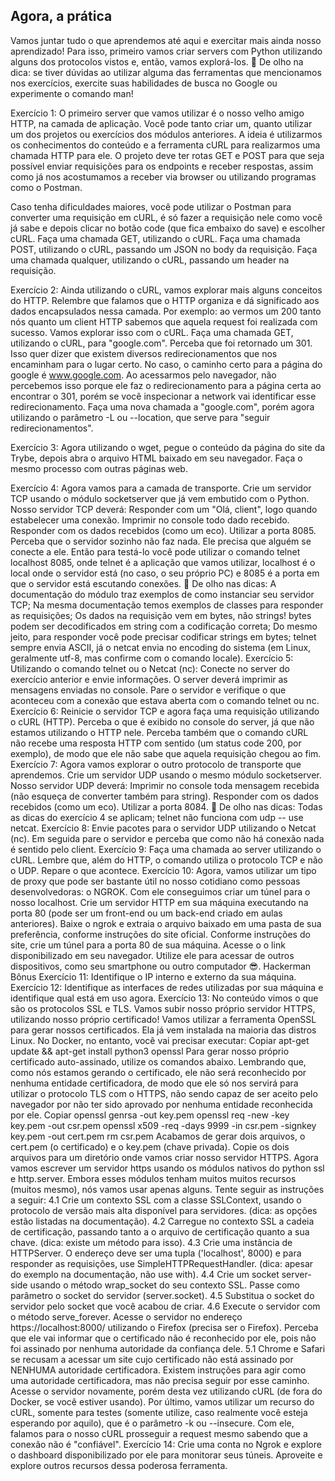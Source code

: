 ## Agora, a prática

Vamos juntar tudo o que aprendemos até aqui e exercitar mais ainda nosso aprendizado! Para isso, primeiro vamos criar servers com Python utilizando alguns dos protocolos vistos e, então, vamos explorá-los.
👀 De olho na dica: se tiver dúvidas ao utilizar alguma das ferramentas que mencionamos nos exercícios, exercite suas habilidades de busca no Google ou experimente o comando man!

Exercício 1: O primeiro server que vamos utilizar é o nosso velho amigo HTTP, na camada de aplicação. Você pode tanto criar um, quanto utilizar um dos projetos ou exercícios dos módulos anteriores. A ideia é utilizarmos os conhecimentos do conteúdo e a ferramenta cURL para realizarmos uma chamada HTTP para ele. O projeto deve ter rotas GET e POST para que seja possível enviar requisições para os endpoints e receber respostas, assim como já nos acostumamos a receber via browser ou utilizando programas como o Postman.

Caso tenha dificuldades maiores, você pode utilizar o Postman para converter uma requisição em cURL, é só fazer a requisição nele como você já sabe e depois clicar no botão code (que fica embaixo do save) e escolher cURL.
Faça uma chamada GET, utilizando o cURL.
Faça uma chamada POST, utilizando o cURL, passando um JSON no body da requisição.
Faça uma chamada qualquer, utilizando o cURL, passando um header na requisição.

Exercício 2: Ainda utilizando o cURL, vamos explorar mais alguns conceitos do HTTP. Relembre que falamos que o HTTP organiza e dá significado aos dados encapsulados nessa camada. Por exemplo: ao vermos um 200 tanto nós quanto um client HTTP sabemos que aquela request foi realizada com sucesso. Vamos explorar isso com o cURL.
Faça uma chamada GET, utilizando o cURL, para "google.com".
Perceba que foi retornado um 301. Isso quer dizer que existem diversos redirecionamentos que nos encaminham para o lugar certo. No caso, o caminho certo para a página do google é www.google.com. Ao acessarmos pelo navegador, não percebemos isso porque ele faz o redirecionamento para a página certa ao encontrar o 301, porém se você inspecionar a network vai identificar esse redirecionamento.
Faça uma nova chamada a "google.com", porém agora utilizando o parâmetro -L ou --location, que serve para "seguir redirecionamentos".

Exercício 3: Agora utilizando o wget, pegue o conteúdo da página do site da Trybe, depois abra o arquivo HTML baixado em seu navegador. Faça o mesmo processo com outras páginas web.

Exercício 4: Agora vamos para a camada de transporte. Crie um servidor TCP usando o módulo socketserver que já vem embutido com o Python. Nosso servidor TCP deverá:
Responder com um "Olá, client", logo quando estabelecer uma conexão.
Imprimir no console todo dado recebido.
Responder com os dados recebidos (como um eco).
Utilizar a porta 8085.
Perceba que o servidor sozinho não faz nada. Ele precisa que alguém se conecte a ele. Então para testá-lo você pode utilizar o comando telnet localhost 8085, onde telnet é a aplicação que vamos utilizar, localhost é o local onde o servidor está (no caso, o seu próprio PC) e 8085 é a porta em que o servidor está escutando conexões.
👀 De olho nas dicas:
A documentação do módulo traz exemplos de como instanciar seu servidor TCP;
Na mesma documentação temos exemplos de classes para responder as requisições;
Os dados na requisição vem em bytes, não strings! bytes podem ser decodificados em string com a codificação correta;
Do mesmo jeito, para responder você pode precisar codificar strings em bytes;
telnet sempre envia ASCII, já o netcat envia no encoding do sistema (em Linux, geralmente utf-8, mas confirme com o comando locale).
Exercício 5: Utilizando o comando telnet ou o Netcat (nc):
Conecte no server do exercício anterior e envie informações. O server deverá imprimir as mensagens enviadas no console.
Pare o servidor e verifique o que aconteceu com a conexão que estava aberta com o comando telnet ou nc.
Exercício 6: Reinicie o servidor TCP e agora faça uma requisição utilizando o cURL (HTTP).
Perceba o que é exibido no console do server, já que não estamos utilizando o HTTP nele. Perceba também que o comando cURL não recebe uma resposta HTTP com sentido (um status code 200, por exemplo), de modo que ele não sabe que aquela requisição chegou ao fim.
Exercício 7: Agora vamos explorar o outro protocolo de transporte que aprendemos. Crie um servidor UDP usando o mesmo módulo socketserver. Nosso servidor UDP deverá:
Imprimir no console toda mensagem recebida (não esqueça de converter também para string).
Responder com os dados recebidos (como um eco).
Utilizar a porta 8084.
👀 De olho nas dicas:
Todas as dicas do exercício 4 se aplicam;
telnet não funciona com udp -- use netcat.
Exercício 8: Envie pacotes para o servidor UDP utilizando o Netcat (nc). Em seguida pare o servidor e perceba que como não há conexão nada é sentido pelo client.
Exercício 9: Faça uma chamada ao server utilizando o cURL. Lembre que, além do HTTP, o comando utiliza o protocolo TCP e não o UDP. Repare o que acontece.
Exercício 10: Agora, vamos utilizar um tipo de proxy que pode ser bastante útil no nosso cotidiano como pessoas desenvolvedoras: o NGROK. Com ele conseguimos criar um túnel para o nosso localhost.
Crie um servidor HTTP em sua máquina executando na porta 80 (pode ser um front-end ou um back-end criado em aulas anteriores).
Baixe o ngrok e extraia o arquivo baixado em uma pasta de sua preferência, conforme instruções do site oficial.
Conforme instruções do site, crie um túnel para a porta 80 de sua máquina.
Acesse o o link disponibilizado em seu navegador. Utilize ele para acessar de outros dispositivos, como seu smartphone ou outro computador 😎.
Hackerman
Bônus
Exercício 11: Identifique o IP interno e externo da sua máquina.
Exercício 12: Identifique as interfaces de redes utilizadas por sua máquina e identifique qual está em uso agora.
Exercício 13: No conteúdo vimos o que são os protocolos SSL e TLS. Vamos subir nosso próprio servidor HTTPS, utilizando nosso próprio certificado!
Vamos utilizar a ferramenta OpenSSL para gerar nossos certificados. Ela já vem instalada na maioria das distros Linux. No Docker, no entanto, você vai precisar executar:
Copiar
apt-get update && apt-get install python3 openssl
Para gerar nosso próprio certificado auto-assinado, utilize os comandos abaixo. Lembrando que, como nós estamos gerando o certificado, ele não será reconhecido por nenhuma entidade certificadora, de modo que ele só nos servirá para utilizar o protocolo TLS com o HTTPS, não sendo capaz de ser aceito pelo navegador por não ter sido aprovado por nenhuma entidade reconhecida por ele.
Copiar
openssl genrsa -out key.pem
openssl req -new -key key.pem -out csr.pem
openssl x509 -req -days 9999 -in csr.pem -signkey key.pem -out cert.pem
rm csr.pem
Acabamos de gerar dois arquivos, o cert.pem (o certificado) e o key.pem (chave privada). Copie os dois arquivos para um diretório onde vamos criar nosso servidor HTTPS.
Agora vamos escrever um servidor https usando os módulos nativos do python ssl e http.server. Embora esses módulos tenham muitos muitos recursos (muitos mesmo), nós vamos usar apenas alguns. Tente seguir as instruções a seguir:
4.1 Crie um contexto SSL com a classe SSLContext, usando o protocolo de versão mais alta disponível para servidores. (dica: as opções estão listadas na documentação).
4.2 Carregue no contexto SSL a cadeia de certificação, passando tanto a o arquivo de certificação quanto a sua chave. (dica: existe um método para isso).
4.3 Crie uma instância de HTTPServer. O endereço deve ser uma tupla ('localhost', 8000) e para responder as requisições, use SimpleHTTPRequestHandler. (dica: apesar do exemplo na documentação, não use with).
4.4 Crie um socket server-side usando o método wrap_socket do seu contexto SSL. Passe como parâmetro o socket do servidor (server.socket).
4.5 Substitua o socket do servidor pelo socket que você acabou de criar.
4.6 Execute o servidor com o método serve_forever.
Acesse o servidor no endereço https://localhost:8000/ utilizando o Firefox (precisa ser o Firefox). Perceba que ele vai informar que o certificado não é reconhecido por ele, pois não foi assinado por nenhuma autoridade da confiança dele.
5.1 Chrome e Safari se recusam a acessar um site cujo certificado não está assinado por NENHUMA autoridade certificadora. Existem instruções para agir como uma autoridade certificadora, mas não precisa seguir por esse caminho.
Acesse o servidor novamente, porém desta vez utilizando cURL (de fora do Docker, se você estiver usando).
Por último, vamos utilizar um recurso do cURL, somente para testes (somente utilize, caso realmente você esteja esperando por aquilo), que é o parâmetro -k ou --insecure. Com ele, falamos para o nosso cURL prosseguir a request mesmo sabendo que a conexão não é "confiável".
Exercício 14: Crie uma conta no Ngrok e explore o dashboard disponibilizado por ele para monitorar seus túneis. Aproveite e explore outros recursos dessa poderosa ferramenta.
